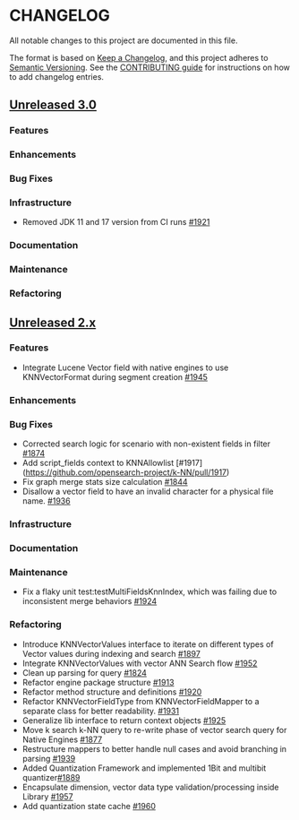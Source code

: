 # CHANGELOG
All notable changes to this project are documented in this file.

The format is based on [Keep a Changelog](https://keepachangelog.com/en/1.0.0/), and this project adheres to [Semantic Versioning](https://semver.org/spec/v2.0.0.html). See the [CONTRIBUTING guide](./CONTRIBUTING.md#Changelog) for instructions on how to add changelog entries.

## [Unreleased 3.0](https://github.com/opensearch-project/k-NN/compare/2.x...HEAD)
### Features
### Enhancements
### Bug Fixes 
### Infrastructure
* Removed JDK 11 and 17 version from CI runs [#1921](https://github.com/opensearch-project/k-NN/pull/1921)
### Documentation
### Maintenance
### Refactoring

## [Unreleased 2.x](https://github.com/opensearch-project/k-NN/compare/2.16...2.x)
### Features
* Integrate Lucene Vector field with native engines to use KNNVectorFormat during segment creation [#1945](https://github.com/opensearch-project/k-NN/pull/1945)
### Enhancements
### Bug Fixes
* Corrected search logic for scenario with non-existent fields in filter [#1874](https://github.com/opensearch-project/k-NN/pull/1874)
* Add script_fields context to KNNAllowlist [#1917] (https://github.com/opensearch-project/k-NN/pull/1917)
* Fix graph merge stats size calculation [#1844](https://github.com/opensearch-project/k-NN/pull/1844) 
* Disallow a vector field to have an invalid character for a physical file name. [#1936](https://github.com/opensearch-project/k-NN/pull/1936)
### Infrastructure
### Documentation
### Maintenance
* Fix a flaky unit test:testMultiFieldsKnnIndex, which was failing due to inconsistent merge behaviors [#1924](https://github.com/opensearch-project/k-NN/pull/1924)
### Refactoring
* Introduce KNNVectorValues interface to iterate on different types of Vector values during indexing and search [#1897](https://github.com/opensearch-project/k-NN/pull/1897)
* Integrate KNNVectorValues with vector ANN Search flow [#1952](https://github.com/opensearch-project/k-NN/pull/1952)
* Clean up parsing for query [#1824](https://github.com/opensearch-project/k-NN/pull/1824)
* Refactor engine package structure [#1913](https://github.com/opensearch-project/k-NN/pull/1913)
* Refactor method structure and definitions [#1920](https://github.com/opensearch-project/k-NN/pull/1920)
* Refactor KNNVectorFieldType from KNNVectorFieldMapper to a separate class for better readability. [#1931](https://github.com/opensearch-project/k-NN/pull/1931)
* Generalize lib interface to return context objects [#1925](https://github.com/opensearch-project/k-NN/pull/1925)
* Move k search k-NN query to re-write phase of vector search query for Native Engines [#1877](https://github.com/opensearch-project/k-NN/pull/1877)
* Restructure mappers to better handle null cases and avoid branching in parsing [#1939](https://github.com/opensearch-project/k-NN/pull/1939)
* Added Quantization Framework and implemented 1Bit and multibit quantizer[#1889](https://github.com/opensearch-project/k-NN/issues/1889)
* Encapsulate dimension, vector data type validation/processing inside Library [#1957](https://github.com/opensearch-project/k-NN/pull/1957)
* Add quantization state cache [#1960](https://github.com/opensearch-project/k-NN/pull/1960)
